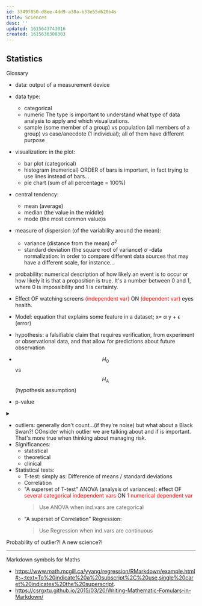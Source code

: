 ```yaml
---
id: 3349f850-d8ee-4dd9-a30a-b53e55d620b4s
title: Sciences
desc: ''
updated: 1615643743016
created: 1615636308303
---
```


## Statistics

Glossary

- data: output of a measurement device
- data type:
    - categorical
    - numeric
    The type is important to understand what type of data analysis to apply and which visualizations.
    - sample (some member of a group) vs population (all members of a group) vs case/anecdote (1 individual); all of them have different purpose
- visualization: in the plot:
    - bar plot (categorical)
    - histogram (numerical) ORDER of bars is important, in fact trying to use lines instead of bars...
    - pie chart (sum of all percentage = 100%)
- central tendency:
    - mean (average)
    - median (the value in the middle)
    - mode (the most common value)s
- measure of dispersion (of the variability around the mean): 
    - variance (distance from the mean) $\sigma^2$
    - standard deviation (the square root of variance) $\sigma$
-data normalization: in order to compare different data sources that may have a different scale, for instance...

- probability: numerical description of how likely an event is to occur or how likely it is that a proposition is true. It's a number between 0 and 1, where 0 is impossibility and 1 is certainty.

- Effect OF watching screens <span style="color:red">(independent var)</span> ON <span style="color:red">(dependent var)</span> eyes health.
- Model: equation that explains some feature in a dataset; x=  $\alpha$ y + $\epsilon$ (error)
- hypothesis:  a falsifiable claim that requires verification, from experiment or observational data, and that allow for predictions about future observation
- $$H_0$$ vs $$H_A$$ (hypothesis assumption)
- p-value
<details>ex p-vsalues<summary>
</summary>
![](/assets/images/2021-03-13-12-11-15.png)
![](/assets/images/2021-03-13-12-11-43.png)
</details>


- outliers: generally don't count...(if they're noise) but what about a Black Swan?! COnsider which outlier we are talking about and if is important. That's more true when thinking about managing risk.
- Significances: 
    - statistical
    - theoretical
    - clinical
- Statistical tests:
    - T-test: simply as: Difference of means / standard deviations
    - Correlation
    - "A superset of T-test" ANOVA (analysis of variances): effect OF <span style="color:red">several categorical independent vars</span> ON <span style="color:red">1 numerical dependent var</span>
        > Use ANOVA when ind.vars are categorical
    - "A superset of Correlation" Regression:
        > Use Regression when ind.vars are continuous

Probability of outlier?! A new science?!



---

Markdown symbols for Maths
- https://www.math.mcgill.ca/yyang/regression/RMarkdown/example.html#:~:text=To%20indicate%20a%20subscript%2C%20use,single%20caret%20indicates%20the%20superscript.
- https://csrgxtu.github.io/2015/03/20/Writing-Mathematic-Fomulars-in-Markdown/